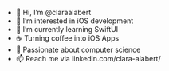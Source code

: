 

- 👋 Hi, I’m @claraalabert
- 👀 I’m interested in iOS development
- 🌱 I’m currently learning SwiftUI
- ☕️ Turning coffee into iOS Apps
- 💞️ Passionate about computer science
- 📫 Reach me via linkedin.com/clara-alabert/

<!---
claraalabert/claraalabert is a ✨ special ✨ repository because its `README.md` (this file) appears on your GitHub profile.
You can click the Preview link to take a look at your changes.
--->
